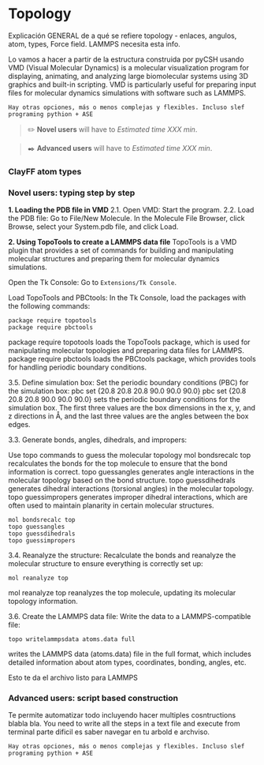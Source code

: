 # Topology

Explicación GENERAL de a qué se refiere topology - enlaces, angulos, atom, types, Force field. LAMMPS necesita esta info.

Lo vamos a hacer a partir de la estructura construida por pyCSH usando VMD (Visual Molecular Dynamics) is a molecular visualization program for displaying, animating, and analyzing large biomolecular systems using 3D graphics and built-in scripting. VMD is particularly useful for preparing input files for molecular dynamics simulations with software such as LAMMPS.

```{Note}
Hay otras opciones, más o menos complejas y flexibles. Incluso slef programing pythion + ASE
```

> ✏️ **Novel users** will have to  _Estimated time XXX min_.

> ✒️ **Advanced users** will have to  _Estimated time XXX min_.

### ClayFF atom types 



### Novel users: typing step by step 
**1. Loading the PDB file in VMD**
2.1. Open VMD:
Start the program.
2.2. Load the PDB file:
Go to File/New Molecule.
In the Molecule File Browser, click Browse, select your System.pdb file, and click Load.

**2. Using TopoTools to create a LAMMPS data file**
TopoTools is a VMD plugin that provides a set of commands for building and manipulating molecular structures and preparing them for molecular dynamics simulations.

Open the Tk Console:
Go to `Extensions/Tk Console`.

Load TopoTools and PBCtools:
In the Tk Console, load the packages with the following commands:

```
package require topotools
package require pbctools
```

package require topotools loads the TopoTools package, which is used for manipulating molecular topologies and preparing data files for LAMMPS.
package require pbctools loads the PBCtools package, which provides tools for handling periodic boundary conditions.

3.5. Define simulation box:
Set the periodic boundary conditions (PBC) for the simulation box:
pbc set {20.8 20.8 20.8 90.0 90.0 90.0}
pbc set {20.8 20.8 20.8 90.0 90.0 90.0} sets the periodic boundary conditions for the simulation box. The first three values are the box dimensions in the x, y, and z directions in Å, and the last three values are the angles between the box edges.

3.3. Generate bonds, angles, dihedrals, and impropers:

Use topo commands to guess the molecular topology mol bondsrecalc top recalculates the bonds for the top molecule to ensure that the bond information is correct. topo guessangles generates angle interactions in the molecular topology based on the bond structure.
topo guessdihedrals generates dihedral interactions (torsional angles) in the molecular topology.
topo guessimpropers generates improper dihedral interactions, which are often used to maintain planarity in certain molecular structures.

```
mol bondsrecalc top
topo guessangles
topo guessdihedrals
topo guessimpropers
```

3.4. Reanalyze the structure:
Recalculate the bonds and reanalyze the molecular structure to ensure everything is correctly set up:
```
mol reanalyze top
```

mol reanalyze top reanalyzes the top molecule, updating its molecular topology information.

3.6. Create the LAMMPS data file: Write the data to a LAMMPS-compatible file:
```
topo writelammpsdata atoms.data full
```
 writes the LAMMPS data (atoms.data) file in the full format, which includes detailed information about atom types, coordinates, bonding, angles, etc.

Esto te da el archivo listo para LAMMPS 

### Advanced users: script based construction

Te permite automatizar todo incluyendo hacer multiples cosntructions blabla bla. 
You need to write all the steps in a text file and execute from terminal parte dificil es saber navegar en tu arbold e archviso. 

```{Warning}
Hay otras opciones, más o menos complejas y flexibles. Incluso slef programing pythion + ASE
```
